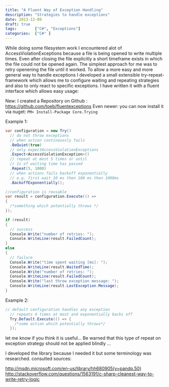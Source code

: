 ```yaml
---
title: "A Fluent Way of Exception Handling"
description: "Strategies to handle exceptions"
date: 2013-12-09
draft: true
tags:        ["C#", "Exceptions"]
categories:  ["C#" ]
---
```



While doing some filesystem work I encountered alot of AccessViolationExceptions because a file is being opened to write multiple times.  Even after closing the file explicitly a short timeframe exists in which the file could not be opened again.  The simplest approach for me was to retry openening the file until it worked.  To allow a more easy and more general way to handle exceptions I developed a small extensible try-repeat-framework which allows me to configure waiting and repeating strategies and also to only react to specific exceptions.  I have written it with a fluent interface which allows easy usage:

New: I created a Repository on Github : https://github.com/toeb/fluentexceptions Even newer: you can now install it via nuget:  `PM> Install-Package Core.Trying`

Example 1:
```C#
var configuration = new Try()
  // do not throw exceptions 
  // when action continouosly fails
  .BeQuiet(true)
  // only expectAccessViolationExceptions
  .Expect<AccessViolationException>()
  // repeat at most 5 times or until 
  // 1s of waiting time has passed
  .Repeat(5, 1000)
  // when actions fails backoff exponentially
  // e.g. first wait 10 ms then 100 ms then 1000ms
  .BackoffExponentially();

//configuration is reusable
var result = configuration.Execute(() =>
{
  /*something which potentially throws */
});

if (result)
{
  // success
  Console.Write("number of retries: ");
  Console.WriteLine(result.FailedCount);
}
else
{
  // failure
  Console.Write("time spent waiting [ms]: ");
  Console.WriteLine(result.WaitedTime);
  Console.Write("number of retries: ");
  Console.WriteLine(result.FailedCount);
  Console.Write("last throw exception message: ");
  Console.WriteLine(result.LastException.Message);
}

```
Example 2:


```C#
// default configuration handles any exception
  // repeats 4 times at most and exponentially backs off
  Try.Default.Execute(() => {
    /*some action which potentially throws*/
  });

```

let me know if you think it is useful…  Be warned that this type of repeat on exception strategy should not be applied blindly …

I developed the library because I needed it but some terminology was researched.  consulted sources:

http://msdn.microsoft.com/en-us/library/hh680905(v=pandp.50)
http://stackoverflow.com/questions/1563191/c-sharp-cleanest-way-to-write-retry-logic